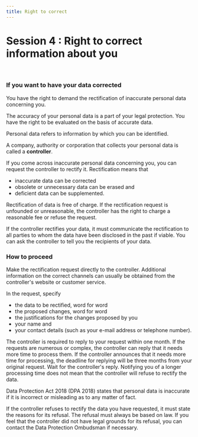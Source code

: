 ```yaml
---
title: Right to correct
---
```

# Session 4 : Right to correct information about you
&nbsp;

### If you want to have your data corrected

You have the right to demand the rectification of inaccurate personal data concerning you.

The accuracy of your personal data is a part of your legal protection. You have the right to be evaluated on the basis of accurate data.

Personal data refers to information by which you can be identified.

A company, authority or corporation that collects your personal data is called a **controller**.

If you come across inaccurate personal data concerning you, you can request the controller to rectify it. Rectification means that

- inaccurate data can be corrected
- obsolete or unnecessary data can be erased and
- deficient data can be supplemented.

Rectification of data is free of charge. If the rectification request is unfounded or unreasonable, the controller has the right to charge a reasonable fee or refuse the request.

If the controller rectifies your data, it must communicate the rectification to all parties to whom the data have been disclosed in the past if viable. You can ask the controller to tell you the recipients of your data.

### How to proceed

Make the rectification request directly to the controller. Additional information on the correct channels can usually be obtained from the controller's website or customer service.

In the request, specify

- the data to be rectified, word for word
- the proposed changes, word for word
- the justifications for the changes proposed by you
- your name and
- your contact details (such as your e-mail address or telephone number).

The controller is required to reply to your request within one month. If the requests are numerous or complex, the controller can reply that it needs more time to process them. If the controller announces that it needs more time for processing, the deadline for replying will be three months from your original request. Wait for the controller's reply. Notifying you of a longer processing time does not mean that the controller will refuse to rectify the data.

Data Protection Act 2018 (DPA 2018) states that personal data is inaccurate if it is incorrect or misleading as to any matter of fact.

If the controller refuses to rectify the data you have requested, it must state the reasons for its refusal. The refusal must always be based on law.  If you feel that the controller did not have legal grounds for its refusal, you can contact the Data Protection Ombudsman if necessary.
